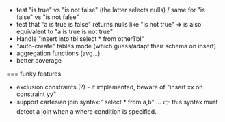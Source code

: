 

- test "is true" vs "is not false" (the latter selects nulls) / same for "is false" vs "is not false"
- test that "a is true is false" returns nulls like "is not true"
      => is also equivalent to "a is true is not true"
- Handle "insert into tbl select * from otherTbl"
- "auto-create" tables mode (which guess/adapt their schema on insert)
- aggregation functions (avg...)
- better coverage


=== funky features
- exclusion constraints (?) - if implemented, beware of "insert xx on constraint yy"
- support cartesian join syntax:" select * from a,b" ... 👉 this syntax must detect a join when a where condition is specified.